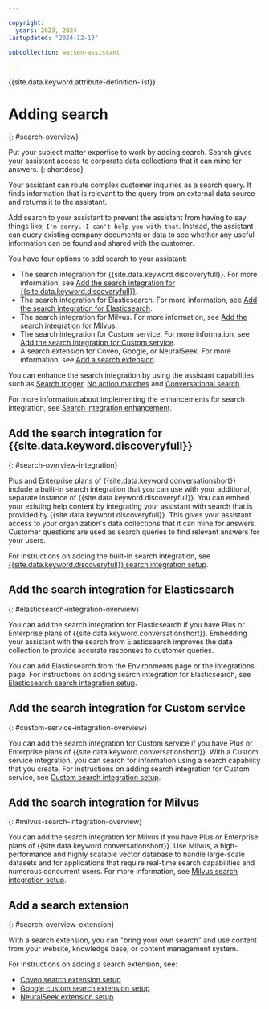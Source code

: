 ```yaml
---

copyright:
  years: 2023, 2024
lastupdated: "2024-12-13"

subcollection: watson-assistant

---
```


{{site.data.keyword.attribute-definition-list}}

# Adding search
{: #search-overview}

Put your subject matter expertise to work by adding search. Search gives your assistant access to corporate data collections that it can mine for answers.
{: shortdesc}

Your assistant can route complex customer inquiries as a search query. It finds information that is relevant to the query from an external data source and returns it to the assistant.

Add search to your assistant to prevent the assistant from having to say things like, `I'm sorry. I can't help you with that`. Instead, the assistant can query existing company documents or data to see whether any useful information can be found and shared with the customer.

You have four options to add search to your assistant:

- The search integration for {{site.data.keyword.discoveryfull}}. For more information, see [Add the search integration for {{site.data.keyword.discoveryfull}}](#search-overview-integration).
- The search integration for Elasticsearch. For more information, see [Add the search integration for Elasticsearch](#elasticsearch-integration-overview).
- The search integration for Milvus. For more information, see [Add the search integration for Milvus](#milvus-search-integration-overview).
- The search integration for Custom service. For more information, see [Add the search integration for Custom service](#custom-service-integration-overview).
- A search extension for Coveo, Google, or NeuralSeek. For more information, see [Add a search extension](#search-overview-extension).


You can enhance the search integration by using the assistant capabilities such as [Search trigger](/docs/watson-assistant?topic=watson-assistant-search-integration-enhancement#search-add-trigger),  [No action matches](/docs/watson-assistant?topic=watson-assistant-handle-errors#no-action-matches) and [Conversational search](/docs/watson-assistant?topic=watson-assistant-conversational-search#conversational-search-setup). 

For more information about implementing the enhancements for search integration, see [Search integration enhancement](/docs/watson-assistant?topic=watson-assistant-search-integration-enhancement).

## Add the search integration for {{site.data.keyword.discoveryfull}}
{: #search-overview-integration}

Plus and Enterprise plans of {{site.data.keyword.conversationshort}} include a built-in search integration that you can use with your additional, separate instance of {{site.data.keyword.discoveryfull}}. You can embed your existing help content by integrating your assistant with search that is provided by {{site.data.keyword.discoveryfull}}. This gives your assistant access to your organization's data collections that it can mine for answers. Customer questions are used as search queries to find relevant answers for your users.

For instructions on adding the built-in search integration, see [{{site.data.keyword.discoveryfull}} search integration setup](/docs/watson-assistant?topic=watson-assistant-search-add).

## Add the search integration for Elasticsearch
{: #elasticsearch-integration-overview}

You can add the search integration for Elasticsearch if you have Plus or Enterprise plans of {{site.data.keyword.conversationshort}}. Embedding your assistant with the search from Elasticsearch improves the data collection to provide accurate responses to customer queries. 

You can add Elasticsearch from the Environments page or the Integrations page. For instructions on adding search integration for Elasticsearch, see [Elasticsearch search integration setup](/docs/watson-assistant?topic=watson-assistant-search-elasticsearch-add).


## Add the search integration for Custom service
{: #custom-service-integration-overview}

You can add the search integration for Custom service if you have Plus or Enterprise plans of {{site.data.keyword.conversationshort}}. With a Custom service integration, you can search for information using a search capability that you create. For instructions on adding search integration for Custom service, see [Custom search integration setup](/docs/watson-assistant?topic=watson-assistant-search-customsearch-add).


## Add the search integration for Milvus
{: #milvus-search-integration-overview}

You can add the search integration for Milvus if you have Plus or Enterprise plans of {{site.data.keyword.conversationshort}}. Use Milvus, a high-performance and highly scalable vector database to handle large-scale datasets 
and for applications that require real-time search capabilities and numerous concurrent users. For more information, see [Milvus search integration setup](/docs/watson-assistant?topic=watson-assistant-search-milvus-add).


## Add a search extension
{: #search-overview-extension}

With a search extension, you can "bring your own search" and use content from your website, knowledge base, or content management system.

For instructions on adding a search extension, see:
- [Coveo search extension setup](/docs/watson-assistant?topic=watson-assistant-search-extension-coveo)
- [Google custom search extension setup](/docs/watson-assistant?topic=watson-assistant-search-extension-google)
- [NeuralSeek extension setup](/docs/watson-assistant?topic=watson-assistant-search-extension-neuralseek)
